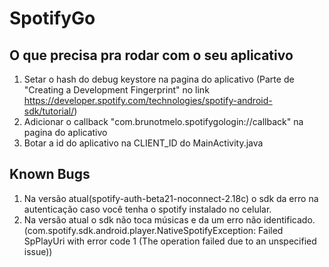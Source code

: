 # SpotifyGo

## O que precisa pra rodar com o seu aplicativo
1. Setar o hash do debug keystore na pagina do aplicativo
 (Parte de "Creating a Development Fingerprint" no link https://developer.spotify.com/technologies/spotify-android-sdk/tutorial/)
2. Adicionar o callback "com.brunotmelo.spotifygologin://callback" na pagina do aplicativo
2. Botar a id do aplicativo na CLIENT_ID do MainActivity.java

## Known Bugs
1. Na versão atual(spotify-auth-beta21-noconnect-2.18c) o sdk da erro na autenticação caso você tenha o spotify instalado no celular.
2. Na versão atual o sdk não toca músicas e da um erro não identificado. (com.spotify.sdk.android.player.NativeSpotifyException: Failed SpPlayUri with error code 1 (The operation failed due to an unspecified issue))

